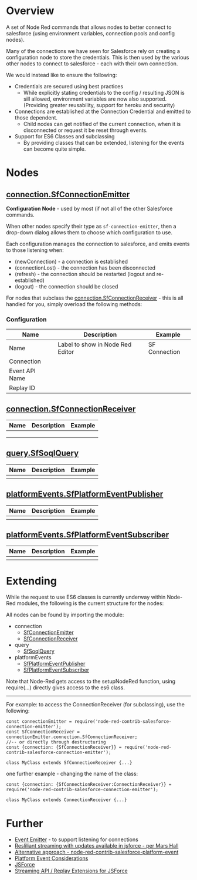# Overview

A set of Node Red commands that allows nodes to better connect to salesforce (using environment variables, connection pools and config nodes).

Many of the connections we have seen for Salesforce rely on creating a configuration node to store the credentials.  This is then used by the various other nodes to connect to salesforce - each with their own connection.

We would instead like to ensure the following:

* Credentials are secured using best practices
  * While explicitly stating credentials to the config / resulting JSON is sill allowed, environment variables are now also supported. (Providing greater reusability, support for heroku and security)
* Connections are established at the Connection Credential and emitted to those dependent.
  * Child nodes can get notified of the current connection, when it is disconnected or request it be reset through events.
* Support for ES6 Classes and subclassing
  * By providing classes that can be extended, listening for the events can become quite simple.

# Nodes

## [connection.SfConnectionEmitter](./nodes/connection/sf-connection-emitter.js)

**Configuration Node** - used by most (if not all of the other Salesforce commands.

When other nodes specify their type as `sf-connection-emitter`, then a drop-down dialog allows them to choose which configuration to use.

Each configuration manages the connection to salesforce, and emits events to those listening when:

* (newConnection) - a connection is established
* (connectionLost) - the connection has been disconnected
* (refresh) - the connection should be restarted (logout and re-established)
* (logout) - the connection should be closed

For nodes that subclass the [connection.SfConnectionReceiver](./nodes/connection/sf-connection-receiver) - this is all handled for you, simply overload the following methods:



### Configuration

<table>
	<thead>
		<tr>
			<th>Name</th>
			<th>Description</th>
			<th>Example</th>
		</tr>
	</thead>
	<tbody>
		<tr>
			<td>Name</td>
			<td>Label to show in Node Red Editor</td>
			<td>SF Connection</td>
		</tr>
		<tr>
			<td>Connection</td>
			<td></td>
			<td></td>
		</tr>
		<tr>
			<td>Event API Name</td>
			<td></td>
			<td></td>
		</tr>
		<tr>
			<td>Replay ID</td>
			<td></td>
			<td></td>
		</tr>
	</tbody>
</table>

## [connection.SfConnectionReceiver](./nodes/connection/sf-connection-receiver)

<table>
	<thead>
		<tr>
			<th>Name</th>
			<th>Description</th>
			<th>Example</th>
		</tr>
	</thead>
	<tbody>
		<tr>
			<td></td>
			<td></td>
			<td></td>
		</tr>
		<tr>
			<td></td>
			<td></td>
			<td></td>
		</tr>
		<tr>
			<td></td>
			<td></td>
			<td></td>
		</tr>
	</tbody>
</table>

## [query.SfSoqlQuery](./nodes/query/sf-soql-query)

<table>
	<thead>
		<tr>
			<th>Name</th>
			<th>Description</th>
			<th>Example</th>
		</tr>
	</thead>
	<tbody>
		<tr>
			<th></th>
			<th></th>
			<th></th>
		</tr>
	</tbody>
</table>

## [platformEvents.SfPlatformEventPublisher](./nodes/platformEvents/sf-platform-event-pub)

<table>
	<thead>
		<tr>
			<th>Name</th>
			<th>Description</th>
			<th>Example</th>
		</tr>
	</thead>
	<tbody>
		<tr>
			<th></th>
			<th></th>
			<th></th>
		</tr>
	</tbody>
</table>

## [platformEvents.SfPlatformEventSubscriber](./nodes/platformEvents/sf-platform-event-sub)

<table>
	<thead>
		<tr>
			<th>Name</th>
			<th>Description</th>
			<th>Example</th>
		</tr>
	</thead>
	<tbody>
		<tr>
			<th></th>
			<th></th>
			<th></th>
		</tr>
	</tbody>
</table>

# Extending

While the request to use ES6 classes is currently underway within Node-Red modules, the following is the current structure for the nodes:

All nodes can be found by importing the module:

* connection
	* [SfConnectionEmitter](./nodes/connection/sf-connection-emitter.js)
	* [SfConnectionReceiver](./nodes/connection/sf-connection-receiver)
* query
	* [SfSoqlQuery](./nodes/query/sf-soql-query)
* platformEvents
	* [SfPlatformEventPublisher](./nodes/platformEvents/sf-platform-event-pub)
	* [SfPlatformEventSubscriber](./nodes/platformEvents/sf-platform-event-sub)

Note that Node-Red gets access to the setupNodeRed function,
using require(...) directly gives access to the es6 class.

---

For example: to access the ConnectionReceiver (for subclassing), use the following:

	const connectionEmitter = require('node-red-contrib-salesforce-connection-emitter');
	const SfConnectionReceiver = connectionEmitter.connection.SfConnectionReceiver;
	//-- or directly through destructuring
	const {connection: {SfConnectionReceiver}} = require('node-red-contrib-salesforce-connection-emitter');
	
	class MyClass extends SfConnectionReceiver {...}
	
one further example - changing the name of the class:

	const {connection: {SfConnectionReceiver:ConnectionReceiver}} = require('node-red-contrib-salesforce-connection-emitter');
	
	class MyClass extends ConnectionReceiver {...}



# Further

* [Event Emitter](https://nodejs.org/api/events.html#events_class_eventemitter) - to support listening for connections
* [Resliliant streaming with updates available in jsforce - per Mars Hall](https://blog.heroku.com/reactive-programming-salesforce-data)
* [Alternative approach - node-red-contrib-salesforce-platform-event](https://flows.nodered.org/node/node-red-contrib-salesforce-platform-event)
* [Platform Event Considerations](https://developer.salesforce.com/docs/atlas.en-us.platform_events.meta/platform_events/platform_event_extras.htm)
* [JSForce](https://jsforce.github.io/)
* [Streaming API / Replay Extensions for JSForce](https://github.com/jsforce/jsforce/pull/740)